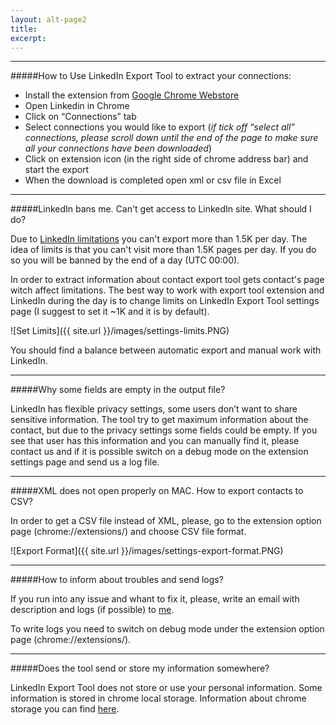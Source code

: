 ```yaml
---
layout: alt-page2
title: 
excerpt:
---
```


<hr>

#####How to Use LinkedIn Export Tool to extract your connections:

* Install the extension from [Google Chrome Webstore](https://chrome.google.com/webstore/detail/linkedin-export-tool/kgipmhdegifoehfbbffcfbmpfmbjaiem)
* Open Linkedin in Chrome
* Click on “Connections” tab 
* Select connections you would like to export (_if tick off  “select all” connections, please scroll down until the end of the page to make sure all your connections have been downloaded_)
* Click on extension icon (in the right side of chrome address bar) and start the export
* When the download is completed open xml or csv file in Excel

<hr>

#####LinkedIn bans me. Can't get access to LinkedIn site. What should I do?

Due to [LinkedIn limitations](https://developer.linkedin.com/documents/throttle-limits) you can't export more than 1.5K per day. The idea of limits is that you can't visit more than 1.5K pages per day. If you do so you will be banned by the end of a day (UTC 00:00). 

In order to extract information about contact export tool gets contact's page witch affect limitations. The best way to work with export tool extension and LinkedIn during the day is to change limits on LinkedIn Export Tool settings page (I suggest to set it ~1K and it is by default).

![Set Limits]({{ site.url }}/images/settings-limits.PNG)

You should find a balance between automatic export and manual work with LinkedIn.

<hr>

#####Why some fields are empty in the output file?

LinkedIn has flexible privacy settings, some users don’t want to share sensitive information. The tool try to get maximum information about the contact, but due to the privacy settings some fields could be empty. 
If you see that user has this information and you can manually find it, please contact us and if it is possible switch on a debug mode on the extension settings page and send us a log file.

<hr>

#####XML does not open properly on MAC. How to export contacts to CSV?

In order to get a CSV file instead of XML, please, go to the extension option page (chrome://extensions/) and choose CSV file format. 

![Export Format]({{ site.url }}/images/settings-export-format.PNG)

<hr>

#####How to inform about troubles and send logs?

If you run into any issue and whant to fix it, please, write an email with description and logs (if possible) to [me](mailto:li.exporttool@gmail.com).

To write logs you need to switch on debug mode under the extension option page (chrome://extensions/).

<hr>

#####Does the tool send or store my information somewhere?

LinkedIn Export Tool does not store or use your personal information. Some information is stored in chrome local storage. Information about chrome storage you can find [here](https://developer.chrome.com/apps/storage).